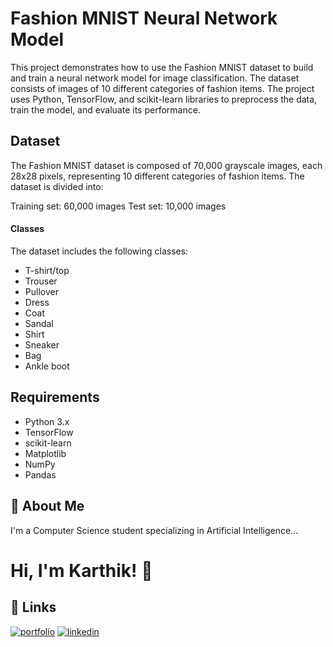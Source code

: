 
# Fashion MNIST Neural Network Model

This project demonstrates how to use the Fashion MNIST dataset to build and train a neural network model for image classification. The dataset consists of images of 10 different categories of fashion items. The project uses Python, TensorFlow, and scikit-learn libraries to preprocess the data, train the model, and evaluate its performance.


## Dataset
The Fashion MNIST dataset is composed of 70,000 grayscale images, each 28x28 pixels, representing 10 different categories of fashion items. The dataset is divided into:

Training set: 60,000 images
Test set: 10,000 images


#### Classes

The dataset includes the following classes:

- T-shirt/top
- Trouser
- Pullover
- Dress
- Coat
- Sandal
- Shirt
- Sneaker
- Bag
- Ankle boot


## Requirements

- Python 3.x
- TensorFlow
- scikit-learn
- Matplotlib
- NumPy
- Pandas

## 🚀 About Me
I'm a Computer Science student specializing in Artificial Intelligence...


# Hi, I'm Karthik! 👋


## 🔗 Links
[![portfolio](https://img.shields.io/badge/my_portfolio-000?style=for-the-badge&logo=ko-fi&logoColor=white)](https://github.com/karthikrs05)
[![linkedin](https://img.shields.io/badge/linkedin-0A66C2?style=for-the-badge&logo=linkedin&logoColor=white)](https://www.linkedin.com/in/karthik-r-s/)


